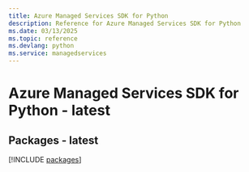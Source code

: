 ```yaml
---
title: Azure Managed Services SDK for Python
description: Reference for Azure Managed Services SDK for Python
ms.date: 03/13/2025
ms.topic: reference
ms.devlang: python
ms.service: managedservices
---
```

# Azure Managed Services SDK for Python - latest
## Packages - latest
[!INCLUDE [packages](managed-services-index.md)]